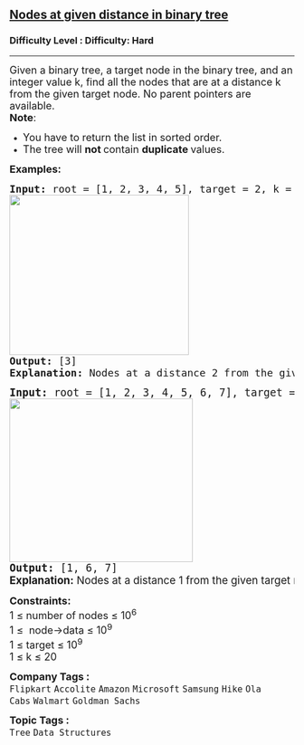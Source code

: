 <h2><a href="https://www.geeksforgeeks.org/problems/nodes-at-given-distance-in-binary-tree/0">Nodes at given distance in binary tree</a></h2><h3>Difficulty Level : Difficulty: Hard</h3><hr><div class="problems_problem_content__Xm_eO"><p><span style="font-size: 18px;">Given a binary tree, a target node in the binary tree, and an integer value k, find all the nodes that are at a distance k from the given target node. No parent pointers are available.<br><strong>Note</strong>: </span></p>
<ul>
<li><span style="font-size: 18px;">You have to return the list in sorted order.</span></li>
<li><span style="font-size: 18px;">The tree will <strong>not </strong>contain <strong>duplicate </strong>values.</span></li>
</ul>
<p><strong><span style="font-size: 18px;">Examples:</span></strong></p>
<pre><span style="font-size: 18px;"><strong>Input:</strong> root = [1, 2, 3, 4, 5], target = 2, k = 2   
</span><img src="https://media.geeksforgeeks.org/img-practice/prod/addEditProblem/700546/Web/Other/blobid0_1733895958.png" width="317" height="283">
<span style="font-size: 18px;"><strong>Output:</strong> [3]</span>
<span style="font-size: 18px;"><strong>Explanation: </strong>Nodes at a distance 2 from the given node 2 is 3.</span>
</pre>
<pre><span style="font-size: 14pt;"><strong>Input: </strong>root = [1, 2, 3, 4, 5, 6, 7], target = 3, k = 1<br><img src="https://media.geeksforgeeks.org/img-practice/prod/addEditProblem/700546/Web/Other/blobid1_1733896181.png" width="324" height="289">
</span><span style="font-size: 18px;"><span style="font-size: 14pt;"><strong>Output:</strong> [1, 6, 7]<br><strong style="font-family: -apple-system, BlinkMacSystemFont, 'Segoe UI', Roboto, Oxygen, Ubuntu, Cantarell, 'Open Sans', 'Helvetica Neue', sans-serif;">Explanation:</strong><span style="font-family: -apple-system, BlinkMacSystemFont, 'Segoe UI', Roboto, Oxygen, Ubuntu, Cantarell, 'Open Sans', 'Helvetica Neue', sans-serif;"> Nodes at a distance 1 from the given target node 3 are 1, 6 &amp; 7.</span></span></span></pre>
<p><span style="font-size: 18px;"><strong>Constraints:</strong><br>1 ≤ number of nodes ≤ 10<sup>6</sup><br>1 ≤&nbsp; node-&gt;data ≤ 10<sup>9</sup><br>1 ≤ target ≤ 10<sup>9</sup><br>1 ≤ k ≤ 20</span></p></div><p><span style=font-size:18px><strong>Company Tags : </strong><br><code>Flipkart</code>&nbsp;<code>Accolite</code>&nbsp;<code>Amazon</code>&nbsp;<code>Microsoft</code>&nbsp;<code>Samsung</code>&nbsp;<code>Hike</code>&nbsp;<code>Ola Cabs</code>&nbsp;<code>Walmart</code>&nbsp;<code>Goldman Sachs</code>&nbsp;<br><p><span style=font-size:18px><strong>Topic Tags : </strong><br><code>Tree</code>&nbsp;<code>Data Structures</code>&nbsp;